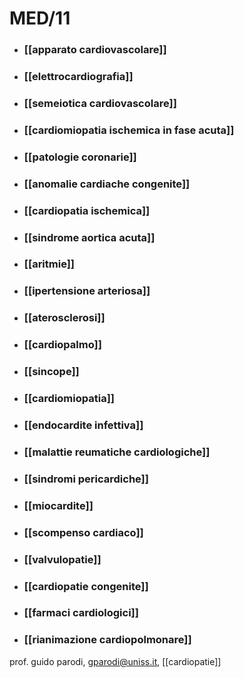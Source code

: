 # MED/11
- ### [[apparato cardiovascolare]]
- ### [[elettrocardiografia]]
- ### [[semeiotica cardiovascolare]]

- ### [[cardiomiopatia ischemica in fase acuta]]
- ### [[patologie coronarie]]
- ### [[anomalie cardiache congenite]]

- ### [[cardiopatia ischemica]]
- ### [[sindrome aortica acuta]]
- ### [[aritmie]]
- ### [[ipertensione arteriosa]]
- ### [[aterosclerosi]]
- ### [[cardiopalmo]]
- ### [[sincope]]
- ### [[cardiomiopatia]]

- ### [[endocardite infettiva]]
- ### [[malattie reumatiche cardiologiche]]
- ### [[sindromi pericardiche]]
- ### [[miocardite]]

- ### [[scompenso cardiaco]]
- ### [[valvulopatie]]
- ### [[cardiopatie congenite]]

- ### [[farmaci cardiologici]]
- ### [[rianimazione cardiopolmonare]]

prof. guido parodi, gparodi@uniss.it, [[cardiopatie]]